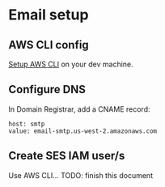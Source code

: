 # Email setup

## AWS CLI config
[Setup AWS CLI](awscli.md) on your dev machine.

## Configure DNS
In Domain Registrar, add a CNAME record:
```
host: smtp
value: email-smtp.us-west-2.amazonaws.com
```

## Create SES IAM user/s
Use AWS CLI...
TODO: finish this document

